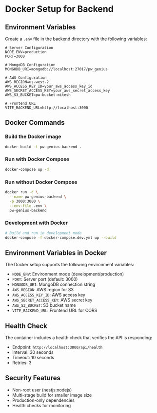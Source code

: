 # Docker Setup for Backend

## Environment Variables

Create a `.env` file in the backend directory with the following variables:

```env
# Server Configuration
NODE_ENV=production
PORT=3000

# MongoDB Configuration
MONGODB_URI=mongodb://localhost:27017/pw_genius

# AWS Configuration
AWS_REGION=us-west-2
AWS_ACCESS_KEY_ID=your_aws_access_key_id
AWS_SECRET_ACCESS_KEY=your_aws_secret_access_key
AWS_S3_BUCKET=pw-bucket-mitesh

# Frontend URL
VITE_BACKEND_URL=http://localhost:3000
```

## Docker Commands

### Build the Docker image
```bash
docker build -t pw-genius-backend .
```

### Run with Docker Compose
```bash
docker-compose up -d
```

### Run without Docker Compose
```bash
docker run -d \
  --name pw-genius-backend \
  -p 3000:3000 \
  --env-file .env \
  pw-genius-backend
```

### Development with Docker
```bash
# Build and run in development mode
docker-compose -f docker-compose.dev.yml up --build
```

## Environment Variables in Docker

The Docker setup supports the following environment variables:

- `NODE_ENV`: Environment mode (development/production)
- `PORT`: Server port (default: 3000)
- `MONGODB_URI`: MongoDB connection string
- `AWS_REGION`: AWS region for S3
- `AWS_ACCESS_KEY_ID`: AWS access key
- `AWS_SECRET_ACCESS_KEY`: AWS secret key
- `AWS_S3_BUCKET`: S3 bucket name
- `VITE_BACKEND_URL`: Frontend URL for CORS

## Health Check

The container includes a health check that verifies the API is responding:
- Endpoint: `http://localhost:3000/api/health`
- Interval: 30 seconds
- Timeout: 10 seconds
- Retries: 3

## Security Features

- Non-root user (nestjs:nodejs)
- Multi-stage build for smaller image size
- Production-only dependencies
- Health checks for monitoring 